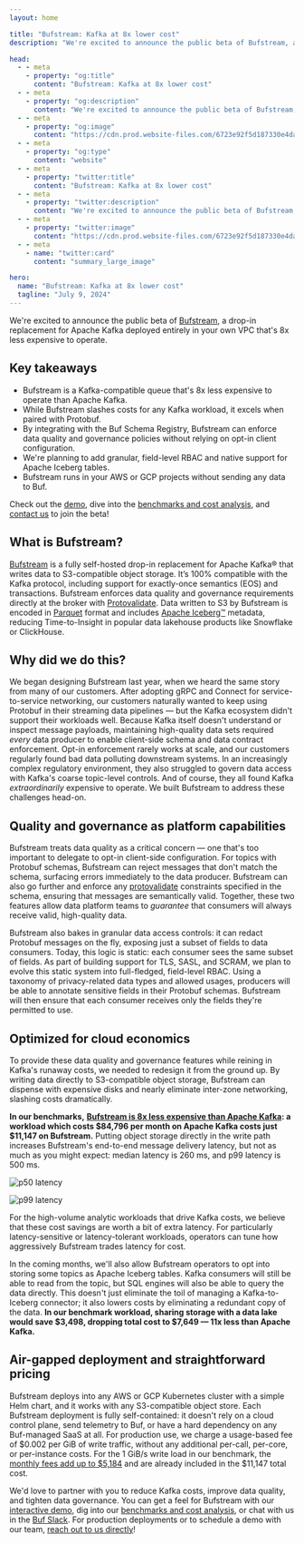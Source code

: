 ```yaml
---
layout: home

title: "Bufstream: Kafka at 8x lower cost"
description: "We're excited to announce the public beta of Bufstream, a drop-in replacement for Apache Kafka deployed entirely in your own VPC that's 8x less expensive to operate."

head:
  - - meta
    - property: "og:title"
      content: "Bufstream: Kafka at 8x lower cost"
  - - meta
    - property: "og:description"
      content: "We're excited to announce the public beta of Bufstream, a drop-in replacement for Apache Kafka deployed entirely in your own VPC that's 8x less expensive to operate."
  - - meta
    - property: "og:image"
      content: "https://cdn.prod.website-files.com/6723e92f5d187330e4da8144/674fa986d37305da4f71b8e0_Bufstream-kafka%20lower%20cost.png"
  - - meta
    - property: "og:type"
      content: "website"
  - - meta
    - property: "twitter:title"
      content: "Bufstream: Kafka at 8x lower cost"
  - - meta
    - property: "twitter:description"
      content: "We're excited to announce the public beta of Bufstream, a drop-in replacement for Apache Kafka deployed entirely in your own VPC that's 8x less expensive to operate."
  - - meta
    - property: "twitter:image"
      content: "https://cdn.prod.website-files.com/6723e92f5d187330e4da8144/674fa986d37305da4f71b8e0_Bufstream-kafka%20lower%20cost.png"
  - - meta
    - name: "twitter:card"
      content: "summary_large_image"

hero:
  name: "Bufstream: Kafka at 8x lower cost"
  tagline: "July 9, 2024"
---
```


We're excited to announce the public beta of [Bufstream](https://buf.build/product/bufstream), a drop-in replacement for Apache Kafka deployed entirely in your own VPC that's 8x less expensive to operate.

## Key takeaways

- Bufstream is a Kafka-compatible queue that's 8x less expensive to operate than Apache Kafka.
- While Bufstream slashes costs for any Kafka workload, it excels when paired with Protobuf.
- By integrating with the Buf Schema Registry, Bufstream can enforce data quality and governance policies without relying on opt-in client configuration.
- We're planning to add granular, field-level RBAC and native support for Apache Iceberg tables.
- Bufstream runs in your AWS or GCP projects without sending any data to Buf.

Check out the [demo](/docs/bufstream/quickstart/index.md), dive into the [benchmarks and cost analysis](/docs/bufstream/cost/index.md), and [contact us](https://buf.build/contact-us) to join the beta!

## What is Bufstream?

[Bufstream](https://buf.build/product/bufstream) is a fully self-hosted drop-in replacement for Apache Kafka® that writes data to S3-compatible object storage. It’s 100% compatible with the Kafka protocol, including support for exactly-once semantics (EOS) and transactions. Bufstream enforces data quality and governance requirements directly at the broker with [Protovalidate](https://github.com/bufbuild/protovalidate). Data written to S3 by Bufstream is encoded in [Parquet](https://parquet.apache.org/) format and includes [Apache Iceberg™](https://iceberg.apache.org/) metadata, reducing Time-to-Insight in popular data lakehouse products like Snowflake or ClickHouse.

## Why did we do this?

We began designing Bufstream last year, when we heard the same story from many of our customers. After adopting gRPC and Connect for service-to-service networking, our customers naturally wanted to keep using Protobuf in their streaming data pipelines — but the Kafka ecosystem didn't support their workloads well. Because Kafka itself doesn't understand or inspect message payloads, maintaining high-quality data sets required _every_ data producer to enable client-side schema and data contract enforcement. Opt-in enforcement rarely works at scale, and our customers regularly found bad data polluting downstream systems. In an increasingly complex regulatory environment, they also struggled to govern data access with Kafka's coarse topic-level controls. And of course, they all found Kafka _extraordinarily_ expensive to operate. We built Bufstream to address these challenges head-on.

## Quality and governance as platform capabilities

Bufstream treats data quality as a critical concern — one that's too important to delegate to opt-in client-side configuration. For topics with Protobuf schemas, Bufstream can reject messages that don't match the schema, surfacing errors immediately to the data producer. Bufstream can also go further and enforce any [protovalidate](https://github.com/bufbuild/protovalidate) constraints specified in the schema, ensuring that messages are semantically valid. Together, these two features allow data platform teams to _guarantee_ that consumers will always receive valid, high-quality data.

Bufstream also bakes in granular data access controls: it can redact Protobuf messages on the fly, exposing just a subset of fields to data consumers. Today, this logic is static: each consumer sees the same subset of fields. As part of building support for TLS, SASL, and SCRAM, we plan to evolve this static system into full-fledged, field-level RBAC. Using a taxonomy of privacy-related data types and allowed usages, producers will be able to annotate sensitive fields in their Protobuf schemas. Bufstream will then ensure that each consumer receives only the fields they're permitted to use.

## Optimized for cloud economics

To provide these data quality and governance features while reining in Kafka's runaway costs, we needed to redesign it from the ground up. By writing data directly to S3-compatible object storage, Bufstream can dispense with expensive disks and nearly eliminate inter-zone networking, slashing costs dramatically.

**In our benchmarks,** [**Bufstream is 8x less expensive than Apache Kafka**](/docs/bufstream/cost/index.md)**: a workload which costs $84,796 per month on Apache Kafka costs just $11,147 on Bufstream.** Putting object storage directly in the write path increases Bufstream's end-to-end message delivery latency, but not as much as you might expect: median latency is 260 ms, and p99 latency is 500 ms.

![p50 latency](https://cdn.prod.website-files.com/6723e92f5d187330e4da8144/6746705f5466e6aed0527133_latency-p50.png)

![p99 latency](https://cdn.prod.website-files.com/6723e92f5d187330e4da8144/6746705fbb4287658cfd2b63_latency-p99.png)

For the high-volume analytic workloads that drive Kafka costs, we believe that these cost savings are worth a bit of extra latency. For particularly latency-sensitive or latency-tolerant workloads, operators can tune how aggressively Bufstream trades latency for cost.

In the coming months, we'll also allow Bufstream operators to opt into storing some topics as Apache Iceberg tables. Kafka consumers will still be able to read from the topic, but SQL engines will also be able to query the data directly. This doesn't just eliminate the toil of managing a Kafka-to-Iceberg connector; it also lowers costs by eliminating a redundant copy of the data. **In our benchmark workload, sharing storage with a data lake would save $3,498, dropping total cost to $7,649 — 11x less than Apache Kafka.**

## Air-gapped deployment and straightforward pricing

Bufstream deploys into any AWS or GCP Kubernetes cluster with a simple Helm chart, and it works with any S3-compatible object store. Each Bufstream deployment is fully self-contained: it doesn't rely on a cloud control plane, send telemetry to Buf, or have a hard dependency on any Buf-managed SaaS at all. For production use, we charge a usage-based fee of $0.002 per GiB of write traffic, without any additional per-call, per-core, or per-instance costs. For the 1 GiB/s write load in our benchmark, the [monthly fees add up to $5,184](/docs/bufstream/cost/index.md#optimized-for-cloud-economics) and are already included in the $11,147 total cost.

We'd love to partner with you to reduce Kafka costs, improve data quality, and tighten data governance. You can get a feel for Bufstream with our [interactive demo](/docs/bufstream/quickstart/index.md), dig into our [benchmarks and cost analysis](/docs/bufstream/cost/index.md), or chat with us in the [Buf Slack](https://buf.build/b/slack). For production deployments or to schedule a demo with our team, [reach out to us directly](https://buf.build/contact-us)!
